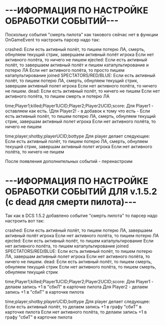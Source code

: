 # ---ИФОРМАЦИЯ ПО НАСТРОЙКЕ ОБРАБОТКИ СОБЫТИЙ---
Поскольку события "смерть пилота" как такового сейчас нет в функции OnGameEvent то настроить парсер надо так:

crashed:
	Если есть активный полёт, то пишем потерю ЛА, смерть, обнуляем текущий стрик, завершаем активный полёт игрока
	Если нет активного полёта, то ничего не пишем
ejected:
	Если есть активный полёт, то завершаем активный полёт и пишем катапультирование и потерю ЛА
	Если нет активного полёта, то просто пишем катапультирование
joined SPECTATORS/RED/BLUE:
	Если есть активный полёт, то пишем потерю ЛА, смерть, обнуляем текущий стрик, завершам активный полет игрока
	Если нет активного полёта, то ничего не пишем.
dead:
	Если есть активный полёт, то ничего не пишем
	Если нет активного полёта, то пишем смерть и потерю ЛА

time;Player1;killed;Player1UCID;Player2;Player2UCID;score:
	Для Player1 - оставляем как есть.
	!Для Player2! - в добавок к тому что есть -
	Если есть активный полёт, то пишем потерю ЛА, смерть, обнуляем текущий стрик, завершам активный полет игрока
	Если нет активного полёта, то ничего не пишем

time;player;shotby;playerUCID;bottype
	Для player делает следующее:
	Если есть активный полёт, то пишем потерю ЛА, смерть, обнуляем текущий стрик, завершам активный полет игрока
	Если нет активного полёта, то ничего не пишем

После появления дополнительных событий - перенастроим

# ---ИФОРМАЦИЯ ПО НАСТРОЙКЕ ОБРАБОТКИ СОБЫТИЙ ДЛЯ v.1.5.2 (c dead для смерти пилота)---
Так как в DCS 1.5.2 добавлено событие "смерть пилота" то парсер надо настроить вот так:

crashed:
	Если есть активный полёт, то пишем потерю ЛА, завершаем активный полёт игрока
	Если нет активного полёта, то пишем потерю ЛА
ejected:
	Если есть активный полёт, то пишем катапультирование
	Если нет активного полёта, то пишем катапультирование
joined SPECTATORS/RED/BLUE:
	Если есть активный полёт, то пишем потерю ЛА, завершам активный полет игрока
	Если нет активного полёта, то ничего не пишем.
dead:
	Если есть активный полёт, то пишем смерть, обнуляем текущий стрик
	Если нет активного полёта, то пишем смерть, обнуляем текущий стрик

time;Player1;killed;Player1UCID;Player2;Player2UCID;score:
	Для Player1 - делаем запись +1 в "сбиЛ" в карточке пилота
	Для Player2 - делаем запись +1 в "сбиТ" в карточке пилота

time;player;shotby;playerUCID;bottype
	Для player делает следующее:
	Если есть активный полёт, то делаем запись +1 в графу "сбиТ" в карточке пилота
	Если нет активного полёта, то делаем запись +1 в графу "сбиТ" в карточке пилота